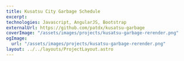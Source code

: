 ```yaml
---
title: Kusatsu City Garbage Schedule
excerpt:
technologies: Javascript, AngularJS, Bootstrap
externalUrl: https://github.com/patdx/kusatsu-garbage
coverImage: "/assets/images/projects/kusatsu-garbage-rerender.png"
ogImage:
  url: "/assets/images/projects/kusatsu-garbage-rerender.png"
layout: ../../layouts/ProjectLayout.astro
---
```


